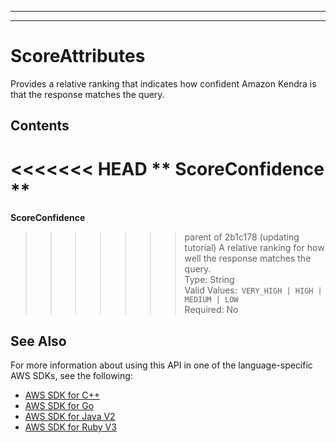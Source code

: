 --------

--------

# ScoreAttributes<a name="API_ScoreAttributes"></a>

Provides a relative ranking that indicates how confident Amazon Kendra is that the response matches the query\.

## Contents<a name="API_ScoreAttributes_Contents"></a>

<<<<<<< HEAD
 ** ScoreConfidence **   <a name="Kendra-Type-ScoreAttributes-ScoreConfidence"></a>
=======
 **ScoreConfidence**   <a name="Kendra-Type-ScoreAttributes-ScoreConfidence"></a>
>>>>>>> parent of 2b1c178 (updating tutorial)
A relative ranking for how well the response matches the query\.  
Type: String  
Valid Values:` VERY_HIGH | HIGH | MEDIUM | LOW`   
Required: No

## See Also<a name="API_ScoreAttributes_SeeAlso"></a>

For more information about using this API in one of the language\-specific AWS SDKs, see the following:
+  [ AWS SDK for C\+\+](https://docs.aws.amazon.com/goto/SdkForCpp/kendra-2019-02-03/ScoreAttributes) 
+  [ AWS SDK for Go](https://docs.aws.amazon.com/goto/SdkForGoV1/kendra-2019-02-03/ScoreAttributes) 
+  [ AWS SDK for Java V2](https://docs.aws.amazon.com/goto/SdkForJavaV2/kendra-2019-02-03/ScoreAttributes) 
+  [ AWS SDK for Ruby V3](https://docs.aws.amazon.com/goto/SdkForRubyV3/kendra-2019-02-03/ScoreAttributes) 